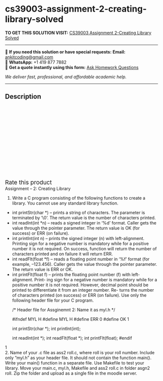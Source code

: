 # cs39003-assignment-2-creating-library-solved
**TO GET THIS SOLUTION VISIT:** [CS39003 Assignment 2-Creating Library  Solved](https://www.ankitcodinghub.com/product/cs39003-assignment-2-creating-library-solved/)


---

📩 **If you need this solution or have special requests:** **Email:** ankitcoding@gmail.com  
📱 **WhatsApp:** +1 419 877 7882  
📄 **Get a quote instantly using this form:** [Ask Homework Questions](https://www.ankitcodinghub.com/services/ask-homework-questions/)

*We deliver fast, professional, and affordable academic help.*

---

<h2>Description</h2>



<div class="kk-star-ratings kksr-auto kksr-align-center kksr-valign-top" data-payload="{&quot;align&quot;:&quot;center&quot;,&quot;id&quot;:&quot;92875&quot;,&quot;slug&quot;:&quot;default&quot;,&quot;valign&quot;:&quot;top&quot;,&quot;ignore&quot;:&quot;&quot;,&quot;reference&quot;:&quot;auto&quot;,&quot;class&quot;:&quot;&quot;,&quot;count&quot;:&quot;0&quot;,&quot;legendonly&quot;:&quot;&quot;,&quot;readonly&quot;:&quot;&quot;,&quot;score&quot;:&quot;0&quot;,&quot;starsonly&quot;:&quot;&quot;,&quot;best&quot;:&quot;5&quot;,&quot;gap&quot;:&quot;4&quot;,&quot;greet&quot;:&quot;Rate this product&quot;,&quot;legend&quot;:&quot;0\/5 - (0 votes)&quot;,&quot;size&quot;:&quot;24&quot;,&quot;title&quot;:&quot;CS39003 Assignment 2-Creating Library&nbsp; Solved&quot;,&quot;width&quot;:&quot;0&quot;,&quot;_legend&quot;:&quot;{score}\/{best} - ({count} {votes})&quot;,&quot;font_factor&quot;:&quot;1.25&quot;}">

<div class="kksr-stars">

<div class="kksr-stars-inactive">
            <div class="kksr-star" data-star="1" style="padding-right: 4px">


<div class="kksr-icon" style="width: 24px; height: 24px;"></div>
        </div>
            <div class="kksr-star" data-star="2" style="padding-right: 4px">


<div class="kksr-icon" style="width: 24px; height: 24px;"></div>
        </div>
            <div class="kksr-star" data-star="3" style="padding-right: 4px">


<div class="kksr-icon" style="width: 24px; height: 24px;"></div>
        </div>
            <div class="kksr-star" data-star="4" style="padding-right: 4px">


<div class="kksr-icon" style="width: 24px; height: 24px;"></div>
        </div>
            <div class="kksr-star" data-star="5" style="padding-right: 4px">


<div class="kksr-icon" style="width: 24px; height: 24px;"></div>
        </div>
    </div>

<div class="kksr-stars-active" style="width: 0px;">
            <div class="kksr-star" style="padding-right: 4px">


<div class="kksr-icon" style="width: 24px; height: 24px;"></div>
        </div>
            <div class="kksr-star" style="padding-right: 4px">


<div class="kksr-icon" style="width: 24px; height: 24px;"></div>
        </div>
            <div class="kksr-star" style="padding-right: 4px">


<div class="kksr-icon" style="width: 24px; height: 24px;"></div>
        </div>
            <div class="kksr-star" style="padding-right: 4px">


<div class="kksr-icon" style="width: 24px; height: 24px;"></div>
        </div>
            <div class="kksr-star" style="padding-right: 4px">


<div class="kksr-icon" style="width: 24px; height: 24px;"></div>
        </div>
    </div>
</div>


<div class="kksr-legend" style="font-size: 19.2px;">
            <span class="kksr-muted">Rate this product</span>
    </div>
    </div>
<div class="page" title="Page 1">
<div class="layoutArea">
<div class="column">
Assignment – 2: Creating Library

1. Write a C program consisting of the following functions to create a library. You cannot use any standard library function.

<ul>
<li>int printStr(char *) – prints a string of characters. The parameter is terminated by ’\0’. The return value is the number of characters printed.</li>
<li>int readInt(int *n) – reads a signed integer in ‘%d’ format. Caller gets the value through the pointer parameter. The return value is OK (for success) or ERR (on failure).</li>
<li>int printInt(int n) – prints the signed integer (n) with left-alignment. Printing sign for a negative number is mandatory while for a positive number it is not required. On success, function will return the number of characters printed and on failure it will return ERR.</li>
<li>int readFlt(float *f) – reads a floating point number in ‘%f’ format (for example, –123.456). Caller gets the value through the pointer parameter. The return value is ERR or OK.</li>
<li>int printFlt(float f) – prints the floating point number (f) with left-alignment. Print- ing sign for a negative number is mandatory while for a positive number it is not required. However, decimal point should be printed to differentiate it from an integer number. Re- turns the number of characters printed (on success) or ERR (on failure).
Use only the following header file for your C program.

/* Header file for Assginemnt 2: Name it as myl.h */

#ifndef MYL H #define MYL H #define ERR 0 #define OK 1

int printStr(char *); int printInt(int);

int readInt(int *); int readFlt(float *); int printFlt(float); #endif
</li>
</ul>
</div>
</div>
<div class="layoutArea">
<div class="column">
1

</div>
</div>
</div>
<div class="page" title="Page 2">
<div class="layoutArea">
<div class="column">
2. Name of your .c file as ass2 roll.c, where roll is your roll number. Include only ”myl.h” as your header file. It should not contain the function main(). Write your main() function in a separate file. Use Makefile to test your library. Move your main.c, myl.h, Makefile and ass2 roll.c in folder asgn2 roll. Zip the folder and upload as a single file in the moodle server.

</div>
</div>
</div>
